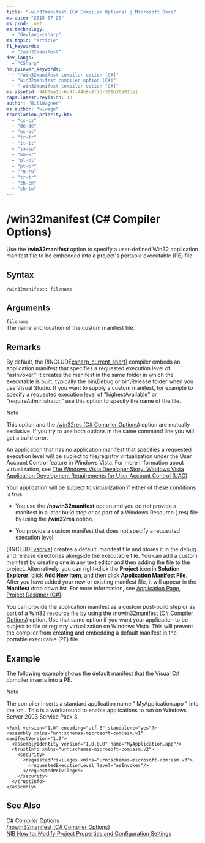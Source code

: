```yaml
---
title: "-win32manifest (C# Compiler Options) | Microsoft Docs"
ms.date: "2015-07-20"
ms.prod: .net
ms.technology: 
  - "devlang-csharp"
ms.topic: "article"
f1_keywords: 
  - "/win32manifest"
dev_langs: 
  - "CSharp"
helpviewer_keywords: 
  - "/win32manifest compiler option [C#]"
  - "win32manifest compiler option [C#]"
  - "-win32manifest compiler option [C#]"
ms.assetid: 9460ea1b-6c9f-44b8-8f73-301b30a01de1
caps.latest.revision: 13
author: "BillWagner"
ms.author: "wiwagn"
translation.priority.ht: 
  - "cs-cz"
  - "de-de"
  - "es-es"
  - "fr-fr"
  - "it-it"
  - "ja-jp"
  - "ko-kr"
  - "pl-pl"
  - "pt-br"
  - "ru-ru"
  - "tr-tr"
  - "zh-cn"
  - "zh-tw"
---
```

# /win32manifest (C# Compiler Options)
Use the **/win32manifest** option to specify a user-defined Win32 application manifest file to be embedded into a project's portable executable (PE) file.  
  
## Syntax  
  
```  
/win32manifest: filename  
```  
  
## Arguments  
 `filename`  
 The name and location of the custom manifest file.  
  
## Remarks  
 By default, the [!INCLUDE[csharp_current_short](../../../csharp/language-reference/compiler-options/includes/csharp_current_short_md.md)] compiler embeds an application manifest that specifies a requested execution level of "asInvoker." It creates the manifest in the same folder in which the executable is built, typically the bin\Debug or bin\Release folder when you use Visual Studio. If you want to supply a custom manifest, for example to specify a requested execution level of "highestAvailable" or "requireAdministrator," use this option to specify the name of the file.  
  
> [!NOTE]
>  This option and the [/win32res (C# Compiler Options)](../../../csharp/language-reference/compiler-options/win32res-compiler-option.md) option are mutually exclusive. If you try to use both options in the same command line you will get a build error.  
  
 An application that has no application manifest that specifies a requested execution level will be subject to file/registry virtualization under the User Account Control feature in Windows Vista. For more information about virtualization, see [The Windows Vista Developer Story: Windows Vista Application Development Requirements for User Account Control (UAC)](http://go.microsoft.com/fwlink/?LinkId=95452).  
  
 Your application will be subject to virtualization if either of these conditions is true:  
  
-   You use the **/nowin32manifest** option and you do not provide a manifest in a later build step or as part of a Windows Resource (.res) file by using the **/win32res** option.  
  
-   You provide a custom manifest that does not specify a requested execution level.  
  
 [!INCLUDE[vsprvs](../../../csharp/includes/vsprvs_md.md)] creates a default .manifest file and stores it in the debug and release directories alongside the executable file. You can add a custom manifest by creating one in any text editor and then adding the file to the project. Alternatively, you can right-click the **Project** icon in **Solution Explorer**, click **Add New Item**, and then click **Application Manifest File**. After you have added your new or existing manifest file, it will appear in the **Manifest** drop down list. For more information, see [Application Page, Project Designer (C#)](https://docs.microsoft.com/visualstudio/ide/reference/application-page-project-designer-csharp).  
  
 You can provide the application manifest as a custom post-build step or as part of a Win32 resource file by using the [/nowin32manifest (C# Compiler Options)](../../../csharp/language-reference/compiler-options/nowin32manifest-compiler-option.md) option. Use that same option if you want your application to be subject to file or registry virtualization on Windows Vista. This will prevent the compiler from creating and embedding a default manifest in the portable executable (PE) file.  
  
## Example  
 The following example shows the default manifest that the Visual C# compiler inserts into a PE.  
  
> [!NOTE]
>  The compiler inserts a standard application name " MyApplication.app " into the xml. This is a workaround to enable applications to run on Windows Server 2003 Service Pack 3.  
  
```  
<?xml version="1.0" encoding="utf-8" standalone="yes"?>  
<assembly xmlns="urn:schemas-microsoft-com:asm.v1" manifestVersion="1.0">  
  <assemblyIdentity version="1.0.0.0" name="MyApplication.app"/>  
  <trustInfo xmlns="urn:schemas-microsoft-com:asm.v2">  
    <security>  
      <requestedPrivileges xmlns="urn:schemas-microsoft-com:asm.v3">  
        <requestedExecutionLevel level="asInvoker"/>  
      </requestedPrivileges>  
    </security>  
  </trustInfo>  
</assembly>  
```  
  
## See Also  
 [C# Compiler Options](../../../csharp/language-reference/compiler-options/index.md)   
 [/nowin32manifest (C# Compiler Options)](../../../csharp/language-reference/compiler-options/nowin32manifest-compiler-option.md)   
 [NIB How to: Modify Project Properties and Configuration Settings](http://msdn.microsoft.com/en-us/e7184bc5-2f2b-4b4f-aa9a-3ecfcbc48b67)